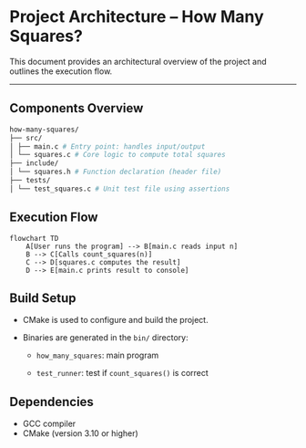 # Project Architecture – How Many Squares?

This document provides an architectural overview of the project and outlines the execution flow.

---

## Components Overview

``` bash
how-many-squares/
├── src/
│ ├── main.c # Entry point: handles input/output
│ └── squares.c # Core logic to compute total squares
├── include/
│ └── squares.h # Function declaration (header file)
├── tests/
│ └── test_squares.c # Unit test file using assertions
```

## Execution Flow

```mermaid
flowchart TD
    A[User runs the program] --> B[main.c reads input n]
    B --> C[Calls count_squares(n)]
    C --> D[squares.c computes the result]
    D --> E[main.c prints result to console]
```

## Build Setup
- CMake is used to configure and build the project.

- Binaries are generated in the `bin/` directory:

    - `how_many_squares`: main program

    - `test_runner`: test if `count_squares()` is correct

## Dependencies
- GCC compiler
- CMake (version 3.10 or higher)